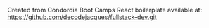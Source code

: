 Created from Condordia Boot Camps React boilerplate available at: https://github.com/decodejacques/fullstack-dev.git
